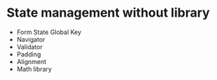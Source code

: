 # State management without library

- Form State Global Key
- Navigator
- Validator
- Padding
- Alignment
- Math library
